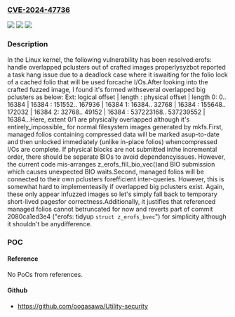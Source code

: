 ### [CVE-2024-47736](https://cve.mitre.org/cgi-bin/cvename.cgi?name=CVE-2024-47736)
![](https://img.shields.io/static/v1?label=Product&message=Linux&color=blue)
![](https://img.shields.io/static/v1?label=Version&message=8e6c8fa9f2e95c88a642521a5da19a8e31748846%3C%201bf7e414cac303c9aec1be67872e19be8b64980c%20&color=brighgreen)
![](https://img.shields.io/static/v1?label=Vulnerability&message=n%2Fa&color=brighgreen)

### Description

In the Linux kernel, the following vulnerability has been resolved:erofs: handle overlapped pclusters out of crafted images properlysyzbot reported a task hang issue due to a deadlock case where it iswaiting for the folio lock of a cached folio that will be used forcache I/Os.After looking into the crafted fuzzed image, I found it's formed withseveral overlapped big pclusters as below: Ext:   logical offset   |  length :     physical offset    |  length   0:        0..   16384 |   16384 :     151552..    167936 |   16384   1:    16384..   32768 |   16384 :     155648..    172032 |   16384   2:    32768..   49152 |   16384 :  537223168.. 537239552 |   16384...Here, extent 0/1 are physically overlapped although it's entirely_impossible_ for normal filesystem images generated by mkfs.First, managed folios containing compressed data will be marked asup-to-date and then unlocked immediately (unlike in-place folios) whencompressed I/Os are complete.  If physical blocks are not submitted inthe incremental order, there should be separate BIOs to avoid dependencyissues.  However, the current code mis-arranges z_erofs_fill_bio_vec()and BIO submission which causes unexpected BIO waits.Second, managed folios will be connected to their own pclusters forefficient inter-queries.  However, this is somewhat hard to implementeasily if overlapped big pclusters exist.  Again, these only appear infuzzed images so let's simply fall back to temporary short-lived pagesfor correctness.Additionally, it justifies that referenced managed folios cannot betruncated for now and reverts part of commit 2080ca1ed3e4 ("erofs: tidyup `struct z_erofs_bvec`") for simplicity although it shouldn't be anydifference.

### POC

#### Reference
No PoCs from references.

#### Github
- https://github.com/oogasawa/Utility-security

